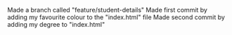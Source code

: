 Made a branch called "feature/student-details"
Made first commit by adding my favourite colour to the "index.html" file
Made second commit by adding my degree to "index.html"